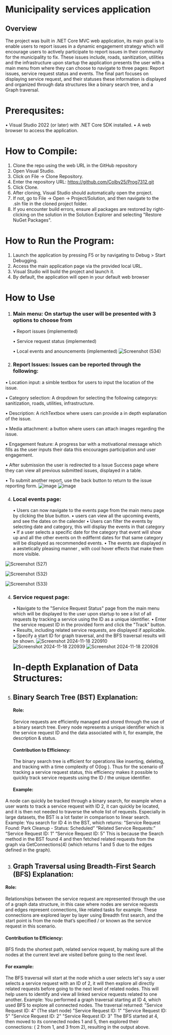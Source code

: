 # Municipality services application 

## Overview
The project was built in .NET Core MVC web application, its main goal is to enable users to report issues in a dynamic engagement strategy which will encourage users to actively participate to report issues in their community for the municipality to fix. These issues include, roads, sanitization, utilities and the infrastructure upon startup the application presents the user with a main menu from where they can choose to navigate to three pages: Report issues, service request status and events. The final part focuses on displaying service request, and their statuses these information is displayed and organized through data structures like a binary search tree, and a Graph traversal.

# Prerequsites:
   •	Visual Studio 2022 (or later) with .NET Core SDK installed.
   •	A web browser to access the application.

# How to Compile:
1. Clone the repo using the web URL in the GitHub repository
2. Open Visual Studio.
3. Click on File → Clone Repository.
4. Enter the repository URL: https://github.com/Colby25/Prog7312.git
5. Click Clone. 
6. After cloning, Visual Studio should automatically open the project.
7. If not, go to File → Open → Project/Solution, and then navigate to the .sln file in the cloned project folder.
8. If you encounter build errors, ensure all packages are restored by right-clicking on the solution in the Solution Explorer and selecting "Restore NuGet Packages".

# How to Run the Program:
1. Launch the application by pressing F5 or by navigating to Debug > Start Debugging.
2. Access the main application page via the provided local URL.
3. Visual Studio will build the project and launch it.
4. By default, the application will open in your default web browser

# How to Use
1.	### Main menu: On startup the user will be presented with 3 options to choose from 
    • Report issues (implemented)
  	
    • Service request status (implemented)
  	
    • Local events and anouncements (implemented)
![Screenshot (534)](https://github.com/user-attachments/assets/bf15f0e7-50c1-479a-9cef-c7be2ef3c807)

3.  ### Report Issues: Issues can be reported through the following:
   •	Location input: a simble textbox for users to input the location of the issue.
   
   •	Category selection: A dropdown for selecting the following categorys: sanitization, roads, utilities, infrastructure.
   
   •	Description: A richTextbox where users can provide a in depth explanation of the issue.

   •	Media attachment: a button where users can attach images regarding the issue.
   
   •	Engagement feature: A progress bar with a motivational message which fills as the user inputs their data this encourages participation and user engagement.
   
   •	After submission the user is redirected to a Issue Success page where they can view all previous submitted issues, displayed in a table.
   
   •	To submit another report, use the back button to return to the issue reporting form.
 ![image](https://github.com/user-attachments/assets/78fb6f9a-c598-42d2-9dc0-b66190b10cb9)
 ![image](https://github.com/user-attachments/assets/23ac9afb-5a75-4c1b-8095-5e29ea8ff5d3)

4. ### Local events page:
    • Users can now navigate to the events page from the main menu page by clicking the blue button.
    • users can view all the upcoming events, and see the dates on the calender
    •	Users can filter the events by selecting date and category, this will display the events in that category
    •	If a user selects a specific date for the category that event will show up and all the other events on th ediffernt dates for that same category will be displayed as recommended events.
    •	The events are displayed in a aestetically pleasing manner , with cool hover effects that make them more visible.

  ![Screenshot (527)](https://github.com/user-attachments/assets/a7f771af-23a2-45a4-b318-77bead54e5ae)

  ![Screenshot (532)](https://github.com/user-attachments/assets/1f5073ba-073f-4689-a878-0d5d20c85262)

  ![Screenshot (533)](https://github.com/user-attachments/assets/42c956fc-03c4-44a7-9bca-6cdb14484824)
   
4. ### Service request page:
    • Navigate to the "Service Request Status" page from the main menu which will be displayed to the user upon startup to see a list of all requests by tracking a service using the ID as a unique identifier.
    • Enter the service request ID in the provided form and click the "Track" button.
    • Results, including related service requests, are displayed if applicable.
    • Specify a start ID for graph traversal, and the BFS traversal results will be shown.
   ![Screenshot 2024-11-18 220910](https://github.com/user-attachments/assets/fbec6873-01a9-4523-b95f-ea59eb0cf886)
   ![Screenshot 2024-11-18 220939](https://github.com/user-attachments/assets/b5c95e8d-eedf-43e1-a013-d5a3843e60d4)
   ![Screenshot 2024-11-18 220926](https://github.com/user-attachments/assets/9825c210-bda0-44ce-9e8e-bec3042dadce)

   # In-depth Explanation of Data Structures: 
1.	## Binary Search Tree (BST) Explanation:
	#### Role:
	Service requests are efficiently managed and stored through the use of a binary search tree. Every node represents a unique identifier which is the service request ID and the data associated with it, for 
  example, the description & status. 
	#### Contribution to Efficiency:
	The binary search tree is efficient for operations like inserting, deleting, and tracking with a time complexity of O(log ). Thus for the scenario of tracking a service request 
  status, this efficiency makes it possible to quickly track service requests using the ID / the unique identifier.
	#### Example:
  A node can quickly be tracked through a binary search, for example when a user wants to track a service request with ID 2, it can quickly be located, and it is then not needed to traverse the whole list of 
  requests. Especially in large datasets, the BST is a lot faster in comparison to linear search. Example:	You search for ID 4 in the BST, which returns:
  “Service Request Found: Park Cleanup - Status: Scheduled”
  “Related Service Requests:”
  “Service Request ID: 1”
  “Service Request ID: 5”
	This is because the Search method in the BST found 4 and then fetched related requests from the graph via GetConnections(4) (which returns 1 and 5 due to the edges defined in the graph).

3.	## Graph Traversal using Breadth-First Search (BFS) Explanation:
  #### Role:	
  Relationships between the service request are represented through the use of a graph data structure, in this case where nodes are service requests and edges represent connections, like related tasks for 
  example. These connections are explored layer by layer using Breadth first search, and the start point is from the node that’s specified / or known as the service request in this scenario.
  #### Contribution to Efficiency:
  BFS finds the shortest path, related service request, by making sure all the nodes at the current level are visited before going to the next level.
  #### For example:
  The BFS traversal will start at the node which a user selects let's say a user selects a service request with an ID of 2, it will then explore all directly related requests before going to the next level of 
  related nodes. This will help users to identify and view all linked service requests related to one another. Example: You performed a graph traversal starting at ID 4, which used BFS to explore all connected 
  nodes. The traversal returned:
  "Service Request ID: 4" (The start node)
  "Service Request ID: 1"
  "Service Request ID: 5"
  "Service Request ID: 2"
  "Service Request ID: 3"
   The BFS started at 4, then moved to its connected nodes 1 and 5, then explored their connections: ( 2 from 1, and 3 from 2), resulting in the output above.



